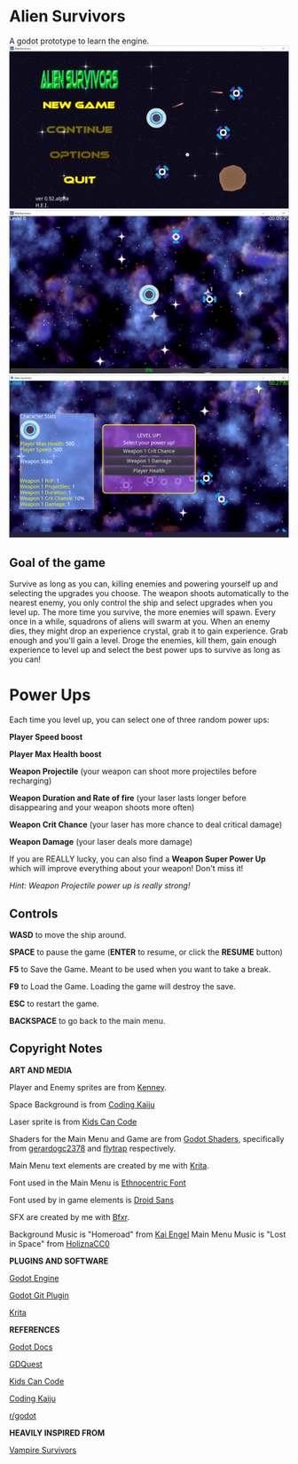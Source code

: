 # Alien Survivors
A godot prototype to learn the engine.
![Alien Survivor v0.92-alpha Main Menu](/img/AlienSurvivors_v092_mainmenu.png)
![Alien Survivor v0.92-alpha Game screenshot](/img/AlienSurvivors_v092_Game.jpg)
![Alien Survivor v0.93-alpha Level up UI screenshot](/img/AlienSurvivors_v093_levelup.jpg)

## Goal of the game
Survive as long as you can, killing enemies and powering yourself up and selecting the upgrades you choose.
The weapon shoots automatically to the nearest enemy, you only control the ship and select upgrades when you level up. 
The more time you survive, the more enemies will spawn. Every once in a while, squadrons of aliens will swarm at you.
When an enemy dies, they might drop an experience crystal, grab it to gain experience. Grab enough and you'll gain a level.
Droge the enemies, kill them, gain enough experience to level up and select the best power ups to survive as long as you can!

# Power Ups
Each time you level up, you can select one of three random power ups:

**Player Speed boost**

**Player Max Health boost**

**Weapon Projectile** (your weapon can shoot more projectiles before recharging) 

**Weapon Duration and Rate of fire** (your laser lasts longer before disappearing and your weapon shoots more often)

**Weapon Crit Chance** (your laser has more chance to deal critical damage)

**Weapon Damage** (your laser deals more damage)

If you are REALLY lucky, you can also find a **Weapon Super Power Up** which will improve everything about your weapon! Don't miss it!

*Hint: Weapon Projectile power up is really strong!*

## Controls
**WASD** to move the ship around.

**SPACE** to pause the game (**ENTER** to resume, or click the **RESUME** button)

**F5** to Save the Game. Meant to be used when you want to take a break.

**F9** to Load the Game. Loading the game will destroy the save.

**ESC** to restart the game.

**BACKSPACE** to go back to the main menu.


## Copyright Notes

**ART AND MEDIA**

Player and Enemy sprites are from [Kenney](https://kenney.itch.io/).

Space Background is from [Coding Kaiju](https://www.codingkaiju.com)

Laser sprite is from [Kids Can Code](https://kidscancode.org)

Shaders for the Main Menu and Game are from [Godot Shaders](https://godotshaders.com/), specifically from [gerardogc2378](https://godotshaders.com/author/gerardogc2378/) and [flytrap](https://godotshaders.com/author/flytrap/) respectively.

Main Menu text elements are created by me with [Krita](https://krita.org/en/).

Font used in the Main Menu is [Ethnocentric Font](https://www.dafont.com/ethnocentric.font)

Font used by in game elements is [Droid Sans](https://fonts.adobe.com/fonts/droid-sans)

SFX are created by me with [Bfxr](https://www.bfxr.net/).

Background Music is "Homeroad" from [Kai Engel](https://freemusicarchive.org/music/Kai_Engel/Satin_1564/Kai_Engel_-_Satin_-_09_Homeroad/) 
Main Menu Music is "Lost in Space" from [HoliznaCC0](https://freemusicarchive.org/music/holiznacc0/lost/lost-in-space-1/)

**PLUGINS AND SOFTWARE**

[Godot Engine](https://godotengine.org/)

[Godot Git Plugin](https://github.com/godotengine/godot-git-plugin/releases)

[Krita](https://krita.org/en/)

**REFERENCES**

[Godot Docs](https://docs.godotengine.org/en/stable/)

[GDQuest](https://gdquest.mavenseed.com/)

[Kids Can Code](https://kidscancode.org)

[Coding Kaiju](https://www.codingkaiju.com)

[r/godot](https://old.reddit.com/r/godot/)

**HEAVILY INSPIRED FROM**

[Vampire Survivors](https://store.steampowered.com/app/1794680/Vampire_Survivors/)


